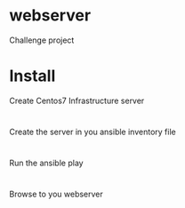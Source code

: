 # webserver
Challenge project

# Install
Create Centos7 Infrastructure server
#
Create the server in you ansible inventory file
#
Run the ansible play 
#
Browse to you webserver
